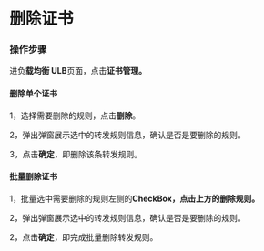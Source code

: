 # 删除证书

### 操作步骤

进负**载均衡 ULB**页面，点击**证书管理。**

#### 删除单个证书

1，选择需要删除的规则，点击**删除**。

2，弹出弹窗展示选中的转发规则信息，确认是否是要删除的规则。

3，点击**确定**，即删除该条转发规则。

#### 批量删除证书

1，批量选中需要删除的规则左侧的**CheckBox，**点击上方的**删除规则。**

2，弹出弹窗展示选中的转发规则信息，确认是否是要删除的规则。

2，点击**确定**，即完成批量删除转发规则。

